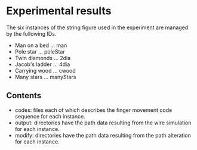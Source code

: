# Experimental results

The six instances of the string figure used in the experiment are managed by the following IDs.

- Man on a bed ... man
- Pole star ... poleStar
- Twin diamonds ... 2dia
- Jacob's ladder ... 4dia
- Carrying wood ... cwood
- Many stars ... manyStars

## Contents

- codes: files each of which describes the finger movement code sequence for each instance.
- output: directories have the path data resulting from the wire simulation for each instance.
- modify: directories have the path data resulting from the path alteration for each instance.